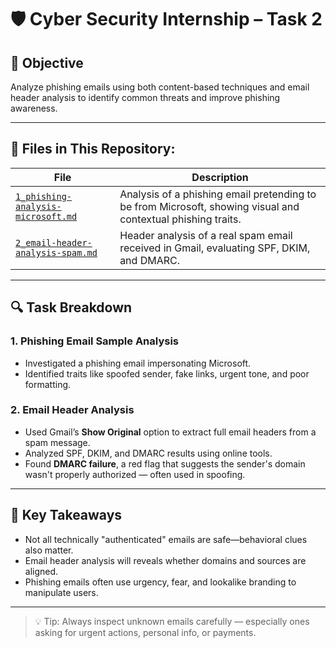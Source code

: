 # 🛡️ Cyber Security Internship – Task 2

## 📌 Objective

Analyze phishing emails using both content-based techniques and email header analysis to identify common threats and improve phishing awareness.

---

## 📂 Files in This Repository:

| File                                                                        | Description                                                                                                  |
| ------------------------------------------------------------------------    | ------------------------------------------------------------------------------------------------------------ |
| [`1_phishing-analysis-microsoft.md`](./1_phishing-analysis-microsoft.md)    | Analysis of a phishing email pretending to be from Microsoft, showing visual and contextual phishing traits. |
| [`2_email-header-analysis-spam.md`](./2_email-header-analysis-spam.md)      | Header analysis of a real spam email received in Gmail, evaluating SPF, DKIM, and DMARC.                     |
                                                                         

---

## 🔍 Task Breakdown

### 1. **Phishing Email Sample Analysis**

* Investigated a phishing email impersonating Microsoft.
* Identified traits like spoofed sender, fake links, urgent tone, and poor formatting.

### 2. **Email Header Analysis**

* Used Gmail’s **Show Original** option to extract full email headers from a spam message.
* Analyzed SPF, DKIM, and DMARC results using online tools.
* Found **DMARC failure**, a red flag that suggests the sender's domain wasn't properly authorized — often used in spoofing.

---

## 🧠 Key Takeaways

* Not all technically "authenticated" emails are safe—behavioral clues also matter.
* Email header analysis will reveals whether domains and sources are aligned.
* Phishing emails often use urgency, fear, and lookalike branding to manipulate users.

---


> 💡 Tip: Always inspect unknown emails carefully — especially ones asking for urgent actions, personal info, or payments.
